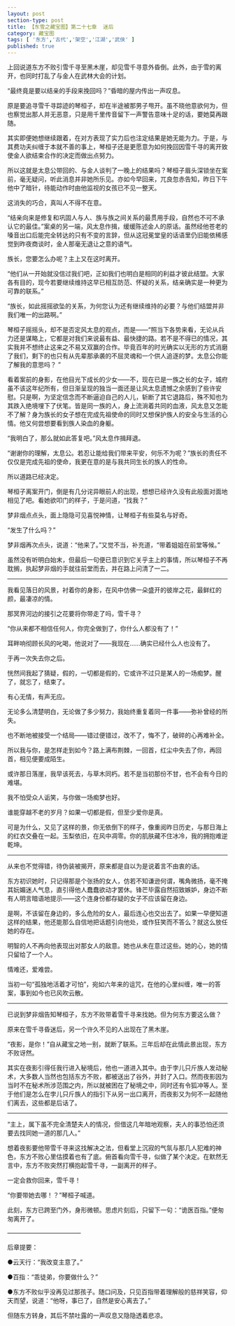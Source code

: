 ```yaml
---
layout: post
section-type: post
title: 【东雪之藏宝图】第二十七章  迷后
category: 藏宝图
tags: [ '东方','古代','架空','江湖','武侠' ]
published: true
---
```

上回说道东方不败引雪千寻至黑木崖，却见雪千寻意外昏倒。此外，由于雪的离开，也同时打乱了与金人在武林大会的计划。

“最终竟是要以结亲的手段来挽回吗？”昏暗的屋内传出一声叹息。

原是要追寻雪千寻踪迹的琴桓子，却在半途被那男子甩开。虽不晓他意欲何为，但也察觉出那人并无恶意，只是用千里传音留下一声警告意味十足的话，要她莫再跟随。

其实即便她想继续跟着，在对方表现了实力后也注定结果是她无能为力。于是，与其费功夫纠缠于本就不善的事上，琴桓子还是更愿意为如何挽回因雪千寻的离开致使金人欲结束合作的决定而做出点努力。

所以这就是太息公带回的、与金人谈判了一晚上的结果吗？琴桓子眉头深锁坐在案前，毫无疑问，听此消息并非她所乐见。亦如今早回来，兀良忽赤告知，昨日下午他中了暗针，待能动作时由他监视的女孩已不见一整天。

这消失的巧合，真叫人不得不在意。

“结亲向来是修复和巩固人与人、族与族之间关系的最贯用手段，自然也不可不承认它的最佳。”案桌的另一端，风太息作揖，缓缓陈述金人的原话。虽然经他苍老的嗓音出口后能完全转达的只有不变的言辞，但从这冠冕堂皇的话语里仍旧能依稀感觉到昨夜商谈时，金人那毫无退让之意的语气。

族长，您要怎么办呢？主上又在这时离开。

“他们从一开始就没信过我们吧，正如我们也明白是相同的利益才彼此结盟。大家各有目的，现今若要继续维持这早已相互防范、怀疑的关系，结亲确实是一种更为可靠的联系。”

“族长，如此摇摇欲坠的关系，为何您认为还有继续维持的必要？与他们结盟并非我们唯一的出路啊。”

琴桓子摇摇头，却不是否定风太息的观点，而是——“照当下各势来看，无论从兵力还是谋略上，它都是对我们来说最有益、最快捷的路。若不是不得已的情况，其实我并不想终止这来之不易又双赢的合作。毕竟百年的时光确实以无形的方式消磨了我们，剩下的也只有从先辈那承袭的不屈灵魂和一个供人追逐的梦。太息公你能了解我的意思吗？ ”

看着案前的身影，在他目光下成长的少女——不，现在已是一族之长的女子，城府虽不该这年纪所有，但日渐呈现的独当一面还是让风太息遗憾之余感到了些许安慰。只是啊，为坚定信念而不断逼迫自己的人儿，斩断了其它退路后，殊不知也为其跌入绝境埋下了伏笔。皆是同一族的人，身上流淌着共同的血液，风太息又怎能不了解？身为族长的女子想在完成先祖使命的同时又想保护族人的安全与生活的心情。他又何尝想要看到族人染血的身躯。

“我明白了，那么就如此答复吧。”风太息作揖拜退。

“谢谢你的理解，太息公。若忍让能给我们带来平安，何乐不为呢？”族长的责任不仅仅是完成先祖的使命，我更在意的是与我共同生长的族人的性命。

所以道路已经决定。

琴桓子离案开门，倒是有几分诧异眼前人的出现，想想已经许久没有此般面对面地相见了吧。看她欲叩门的样子，于是问道，“找我？”

梦非烟点点头，面上隐隐可见喜悦神情，让琴桓子有些莫名与好奇。

“发生了什么吗？”

梦非烟再次点头，说道：“他来了。”又觉不当，补充道，“带着姐姐在前堂等候。”

虽然没有听明白始末，但最后一句便已意识到它关乎主上的事情，所以琴桓子不再耽搁，执起梦非烟的手就往前堂而去，并在路上问清了一二。

***

我看见落日的风景，衬着你的身影，在风中仿佛一朵盛开的彼岸之花，最鲜红的颜，最凄凉的情。

那冥界河边的接引之花要将你带走了吗，雪千寻？

“你从来都不相信任何人，你完全做到了，你什么人都没有了！”

耳畔响彻顾长风的叱喝，他说对了——我现在……确实已经什么人也没有了。

于再一次失去你之后。
 
恍然间我起了猜疑，假的，一切都是假的，它或许不过只是某人的一场痴梦。醒了，就忘了，结束了。

有心无情，有声无应。

无论多么清楚明白，无论做了多少努力，我始终重复着同一件事——弥补曾经的所失。

也不断地被接受一个结局——错过便错过，改不了，悔不了，破碎的心再难补全。

所以我与你，是怎样走到如今？路上满布荆棘，一回首，红尘中失去了你，再回首，相见便要成陌生。

或许那日落崖，我早该死去，与草木同朽。若不是当初那份不甘，也不会有今日的难堪。 

我不怕受众人诟笑，与你做一场痴梦也好。

谁能穿越不老的岁月？如果一切都是假，但至少爱你是真。

可是为什么，又见了这样的景，你无依倒下的样子，像重阅昨日历史，与那日海上的红衣交叠在一起。玉梨依旧，在风中凋零。你的肌肤藏不住冰冷，我的拥抱难逆乾坤。

***

从来也不觉得错，待伪装被揭开，原来都是自以为是说着言不由衷的话。

东方初识她时，只记得那是个张扬的女人，仿若不知谦逊何谓，嘴角微扬，毫不掩其妧媚迷人气息，直引得他人蠢蠢欲动才罢休。锋芒毕露自然招致嫉妒，身边不断有人明言暗语地提示——这个连身份都存疑的女子不应该留在身边。

是啊，不该留在身边的，多么危险的女人，最后连心也交出去了。如果一早便知道这样的结果，他还能那么自信地把话题引向他处，或作狂笑而不答么？就这么放任她的存在。

明智的人不再向他表现出对那女人的敌意。她也从未在意过这些。她的心，她的情只留给了一个人。

情难还，爱难尝。

当初一句“孤独地活着才可怕”，宛如六年来的诅咒，在他的心里纠缠，唯一的答案，事到如今也已风吹云散。

***
已说到梦非烟告知琴桓子，东方不败带着雪千寻来找她。但为何东方要这么做？

原来在雪千寻昏迷后，另一个许久不见的人出现在了黑木崖。

“夜影，是你！”自从藏宝之地一别，就断了联系。三年后却在此情此景出现，东方不败讶然。

其实在夜影引得任我行进入秘境后，他也一道进入其中。由于孛儿只斤族人发动秘术，大多数人当然也包括东方不败，都被送出了谷外，并封了入口。然而夜影因为当时不在秘术所涉范围之内，所以就被困在了秘境之中，同时还有令狐冲等人。至于他们是怎么在孛儿只斤族人的指引下从另一出口离开，而夜影又为何不一起随他们离去，这些都是后话了。

***
“主上，属下虽不完全清楚夫人的情况，但借这几年暗地观察，夫人的事恐怕还须要去找同她一道的那几人。”

想着夜影要他带雪千寻来这找解决之法，但看堂上沉寂的气氛与那几人犯难的神色，东方不败心里估摸着也有了底。俯首看向雪千寻，似做了某个决定。在默然无言中，东方不败突然打横抱起雪千寻，一副离开的样子。

一定会救你回来，雪千寻！

“你要带她去哪！？”琴桓子喊道。

此刻，东方已跨至门外，身形微顿。思虑片刻后，只留下一句：“诡医百指。”便匆匆离开了。

————————————

后章提要：

 
●云天行：“我改变主意了。” 

●百指：“乖徒弟，你要做什么？”

●东方不败似乎没再见过那孩子。随口问及，只见百指带着理解般的慈祥笑容，仰天而望，说道：“他呀，事已了，自然是安心离去了。”

但随东方转身，其后不禁吐露的一声叹息又隐隐透着悲凉。

